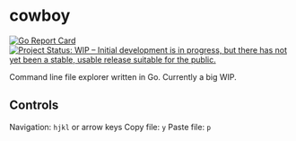 # cowboy

[![Go Report Card](https://goreportcard.com/badge/github.com/therason/cowboy)](https://goreportcard.com/report/github.com/therason/cowboy)
[![Project Status: WIP – Initial development is in progress, but there has not yet been a stable, usable release suitable for the public.](https://www.repostatus.org/badges/latest/wip.svg)](https://www.repostatus.org/#wip)

Command line file explorer written in Go. Currently a big WIP.

## Controls

Navigation: `hjkl` or arrow keys
Copy file: `y`
Paste file: `p`